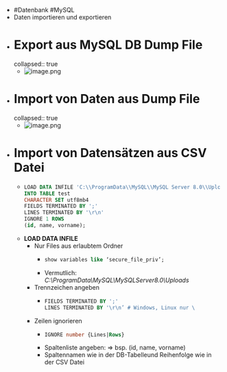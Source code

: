 - #Datenbank #MySQL
- Daten importieren und exportieren
- # Export aus MySQL DB Dump File
  collapsed:: true
	- ![image.png](../assets/image_1687372335936_0.png)
- # Import von Daten aus Dump File
  collapsed:: true
	- ![image.png](../assets/image_1687372365174_0.png)
- # Import von Datensätzen aus CSV Datei
	- ```sql
	  LOAD DATA INFILE 'C:\\ProgramData\\MySQL\\MySQL Server 8.0\\Uploads\\test.csv'
	  INTO TABLE test
	  CHARACTER SET utf8mb4
	  FIELDS TERMINATED BY ';'
	  LINES TERMINATED BY '\r\n'
	  IGNORE 1 ROWS 
	  (id, name, vorname);
	  
	  ```
	- **LOAD DATA INFILE**
		- Nur Files aus erlaubtem Ordner
			- ```sql
			  show variables like ‘secure_file_priv’;
			  ```
			- Vermutlich: *C:\ProgramData\MySQL\MySQLServer8.0\Uploads*
		- Trennzeichen angeben
			- ```sql
			  FIELDS TERMINATED BY ';'  
			  LINES TERMINATED BY '\r\n’ # Windows, Linux nur \
			  ```
		- Zeilen ignorieren
			- ```sql
			  IGNORE number {Lines|Rows}
			  ```
			- Spaltenliste angeben: => bsp. (id, name, vorname)
			- Spaltennamen wie in der DB-Tabelleund Reihenfolge wie in der CSV Datei